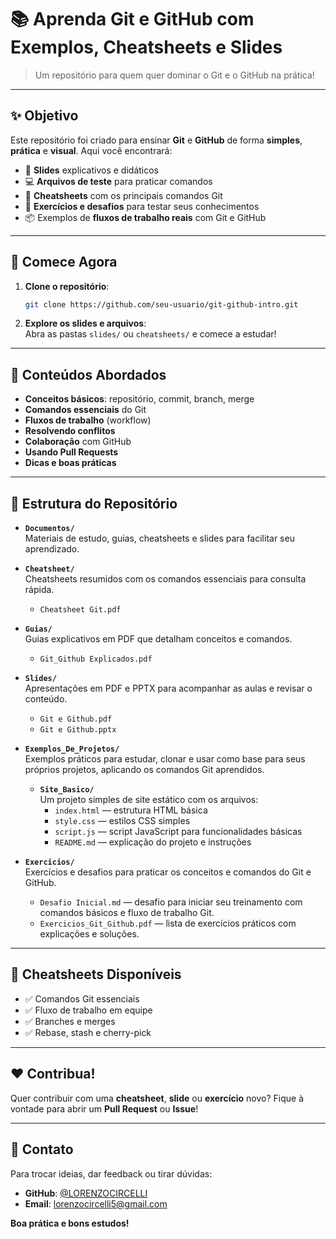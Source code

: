# 📚 Aprenda Git e GitHub com Exemplos, Cheatsheets e Slides

> Um repositório para quem quer dominar o Git e o GitHub na prática!

---

## ✨ Objetivo

Este repositório foi criado para ensinar **Git** e **GitHub** de forma **simples**, **prática** e **visual**. Aqui você encontrará:

- 📑 **Slides** explicativos e didáticos  
- 💻 **Arquivos de teste** para praticar comandos  
- 📝 **Cheatsheets** com os principais comandos Git  
- 🧪 **Exercícios e desafios** para testar seus conhecimentos  
- 📦 Exemplos de **fluxos de trabalho reais** com Git e GitHub  

---

## 🚀 Comece Agora

1. **Clone o repositório**:  
   ```bash
   git clone https://github.com/seu-usuario/git-github-intro.git
   ```
2. **Explore os slides e arquivos**:  
   Abra as pastas `slides/` ou `cheatsheets/` e comece a estudar!

---

## 🧠 Conteúdos Abordados

- **Conceitos básicos**: repositório, commit, branch, merge  
- **Comandos essenciais** do Git  
- **Fluxos de trabalho** (workflow)  
- **Resolvendo conflitos**  
- **Colaboração** com GitHub  
- **Usando Pull Requests**  
- **Dicas e boas práticas**  

---

## 📂 Estrutura do Repositório

- **`Documentos/`**  
  Materiais de estudo, guias, cheatsheets e slides para facilitar seu aprendizado.

- **`Cheatsheet/`**  
  Cheatsheets resumidos com os comandos essenciais para consulta rápida.  
  - `Cheatsheet Git.pdf`

- **`Guias/`**  
  Guias explicativos em PDF que detalham conceitos e comandos.  
  - `Git_Github Explicados.pdf`

- **`Slides/`**  
  Apresentações em PDF e PPTX para acompanhar as aulas e revisar o conteúdo.  
  - `Git e Github.pdf`  
  - `Git e Github.pptx`

- **`Exemplos_De_Projetos/`**  
  Exemplos práticos para estudar, clonar e usar como base para seus próprios projetos, aplicando os comandos Git aprendidos.  
  - **`Site_Basico/`**  
    Um projeto simples de site estático com os arquivos:  
    - `index.html` — estrutura HTML básica  
    - `style.css` — estilos CSS simples  
    - `script.js` — script JavaScript para funcionalidades básicas  
    - `README.md` — explicação do projeto e instruções  

- **`Exercicios/`**  
  Exercícios e desafios para praticar os conceitos e comandos do Git e GitHub.  
  - `Desafio Inicial.md` — desafio para iniciar seu treinamento com comandos básicos e fluxo de trabalho Git.  
  - `Exercicios_Git_Github.pdf` — lista de exercícios práticos com explicações e soluções.

---

## 📌 Cheatsheets Disponíveis

- ✅ Comandos Git essenciais  
- ✅ Fluxo de trabalho em equipe  
- ✅ Branches e merges  
- ✅ Rebase, stash e cherry-pick  

---

## ❤️ Contribua!

Quer contribuir com uma **cheatsheet**, **slide** ou **exercício** novo? Fique à vontade para abrir um **Pull Request** ou **Issue**!

---

## 📧 Contato

Para trocar ideias, dar feedback ou tirar dúvidas:  
- **GitHub**: [@LORENZOCIRCELLI](https://github.com/LORENZOCIRCELLI)  
- **Email**: lorenzocircelli5@gmail.com  

**Boa prática e bons estudos!**
